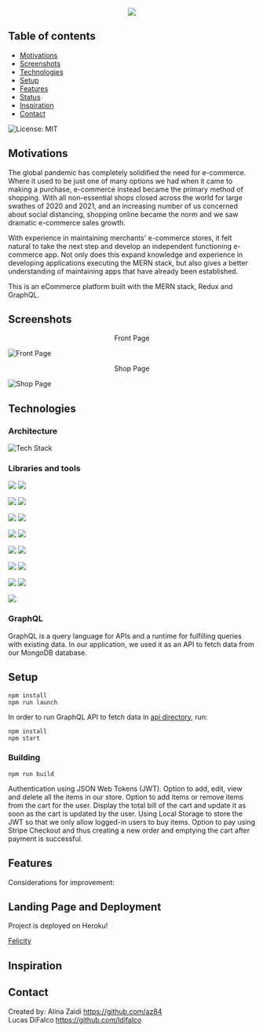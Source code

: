 <p align="center">
  <img src="client\src\assets\images\Felicity.png" />
</p>
<!-- 
# ![Logo](client\src\assets\images\Felicity.png)  -->


## Table of contents

- [Motivations](#motivations)
- [Screenshots](#screenshots)
- [Technologies](#technologies)
- [Setup](#setup)
- [Features](#features)
- [Status](#status)
- [Inspiration](#inspiration)
- [Contact](#contact)

![License: MIT](https://img.shields.io/badge/License-MIT-yellow.svg)

## Motivations
The global pandemic has completely solidified the need for e-commerce. Where it used to be just one of many options we had when it came to making a purchase, e-commerce instead became the primary method of shopping. With all non-essential shops closed across the world for large swathes of 2020 and 2021, and an increasing number of us concerned about social distancing, shopping online became the norm and we saw dramatic e-commerce sales growth. 

 With experience in maintaining merchants' e-commerce stores, it felt natural to take the next step and develop an independent functioning e-commerce app.  Not only does this expand knowledge and experience in developing applications executing the MERN stack, but also gives a better understanding of maintaining apps that have already been established.  

This is an eCommerce platform built with the MERN stack, Redux and GraphQL.

## Screenshots

<p align="center">Front Page</p>

![Front Page]()

<p align="center">Shop Page</p>

![Shop Page]()

## Technologies



### Architecture

![Tech Stack](https://i.imgur.com/O2kRTzS.png)


### Libraries and tools

[![](screenshots/nodejs.png)](https://nodejs.org/en/) [![](screenshots/express.png)](https://www.npmjs.com/package/express)

[![](screenshots/bootstrap.png)](https://www.npmjs.com/package/bootstrap) [![](screenshots/apollo.png)](https://www.npmjs.com/package/apollo-server-express)

[![](screenshots/mongodb.png)](http://wwww.mongodb.com/) [![](screenshots/graphql.png)](https://www.npmjs.com/package/graphql)

[![](screenshots/styledcomponents.png)](https://www.npmjs.com/package/styled-components) [![](screenshots/react.png)](https://www.npmjs.com/package/react)

[![](screenshots/reactscripts.png)](https://www.npmjs.com/package/react-scripts) [![](screenshots/reactboot.png)](https://www.npmjs.com/package/react-bootstrap)

[![](screenshots/reactrouter.png)](https://www.npmjs.com/package/react-router-dom) [![](screenshots/stripe.png)](https://www.npmjs.com/package/stripe)

[![](screenshots/heroku.png)](https://www.heroku.com) [![](screenshots/jsonwebtok.png)](https://www.npmjs.com/package/jsonwebtoken)

[![](screenshots/mongoose.png)](https://www.npmjs.com/package/mongoose)


### GraphQL

GraphQL is a query language for APIs and a runtime for fulfilling queries with existing data. In our application, we used it as an API to fetch data from our MongoDB database.


## Setup

```
npm install
npm run launch
```

In order to run GraphQL API to fetch data in [api directory](/api/v2/grapql-server/), run:

```
npm install
npm start
```

### Building


```
npm run build
```

Authentication using JSON Web Tokens (JWT).
Option to add, edit, view and delete all the items in our store.
Option to add items or remove items from the cart for the user.
Display the total bill of the cart and update it as soon as the cart is updated by the user.
Using Local Storage to store the JWT so that we only allow logged-in users to buy items.
Option to pay using Stripe Checkout and thus creating a new order and emptying the cart after payment is successful.


## Features


Considerations for improvement: 


## Landing Page and Deployment


Project is deployed on Heroku!

[Felicity]()

## Inspiration


## Contact

Created by: 
Alina Zaidi https://github.com/az84 <br>
Lucas DiFalco https://github.com/ldifalco
